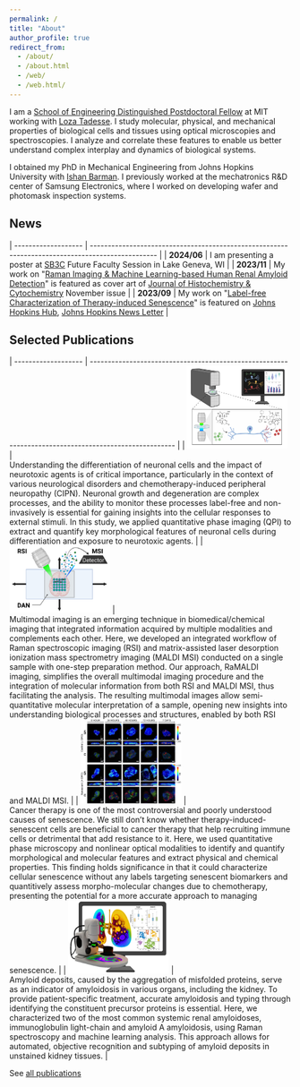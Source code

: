 ```yaml
---
permalink: /
title: "About"
author_profile: true
redirect_from: 
  - /about/
  - /about.html
  - /web/
  - /web.html/
---
```


I am a [School of Engineering Distinguished Postdoctoral Fellow](https://engineering.mit.edu/the-mit-postdoctoral-fellowship-program-for-engineering-excellence/) at MIT working with [Loza Tadesse](https://tadesselab.mit.edu/). I study molecular, physical, and mechanical properties of biological cells and tissues using optical microscopies and spectroscopies. I analyze and correlate these features to enable us better understand complex interplay and dynamics of biological systems.

I obtained my PhD in Mechanical Engineering from Johns Hopkins University with [Ishan Barman](https://www.barman.wse.jhu.edu/). I previously worked at the mechatronics R&D center of Samsung Electronics, where I worked on developing wafer and photomask inspection systems.

News
------

| ------------------- | ------------------------------------------------------------------------------------------------ |
| <b>2024/06</b>      | I am presenting a poster at [SB3C](https://sb3c.org/) Future Faculty Session in Lake Geneva, WI            |
| <b>2023/11</b>      | My work on "[Raman Imaging & Machine Learning-based Human Renal Amyloid Detection](https://doi.org/10.1369/00221554231206858)" is featured as cover art of [Journal of Histochemistry & Cytochemistry](https://journals.sagepub.com/loi/jhca/group/d2020.y2023) November issue                                        |
| <b>2023/09</b>      | My work on "[Label-free Characterization of Therapy-induced Senescence](https://doi.org/10.1126/sciadv.adg6231)" is featured on [Johns Hopkins Hub](https://hub.jhu.edu/2023/09/22/microscopy-cancer-detection/), [Johns Hopkins News Letter](https://www.jhunewsletter.com/article/2023/10/microscopy-methods-have-potential-to-detect-treatment-resistant-cancer-cells-early)                      |


Selected Publications
------

| ------------------- | ----------------------------------------------------------------------------------------------------- |
| <img src='/images/ToC_AdvBiol.jpeg' width="180" height="auto" />   | <br> Understanding the differentiation of neuronal cells and the impact of neurotoxic agents is of critical importance, particularly in the context of various neurological disorders and chemotherapy-induced peripheral neuropathy (CIPN). Neuronal growth and degeneration are complex processes, and the ability to monitor these processes label-free and non-invasively is essential for gaining insights into the cellular responses to external stimuli. In this study, we applied quantitative phase imaging (QPI) to extract and quantify key morphological features of neuronal cells during differentiation and exposure to neurotoxic agents.  |
| <img src='/images/ToC_RaMALDI.jpg' width="180" height="auto" />    | <br> Multimodal imaging is an emerging technique in biomedical/chemical imaging that integrated information acquired by multiple modalities and complements each other. Here, we developed an integrated workflow of Raman spectroscopic imaging (RSI) and matrix-assisted laser desorption ionization mass spectrometry imaging (MALDI MSI) conducted on a single sample with one-step preparation method. Our approach, RaMALDI imaging, simplifies the overall multimodal imaging procedure and the integration of molecular information from both RSI and MALDI MSI, thus facilitating the analysis. The resulting multimodal images allow semi-quantitative molecular interpretation of a sample, opening new insights into understanding biological processes and structures, enabled by both RSI and MALDI MSI. |
| <img src='/images/QPI_Senescence.jpg' width="180" height="auto" /> | <br> Cancer therapy is one of the most controversial and poorly understood causes of senescence. We still don’t know whether therapy-induced-senescent cells are beneficial to cancer therapy that help recruiting immune cells or detrimental that add resistance to it. Here, we used quantitative phase microscopy and nonlinear optical modalities to identify and quantify morphological and molecular features and extract physical and chemical properties. This finding holds significance in that it could characterize cellular senescence without any labels targeting senescent biomarkers and quantitively assess morpho-molecular changes due to chemotherapy, presenting the potential for a more accurate approach to managing senescence.     |
| <img src='/images/ToC_Amyloid.jpg' width="180" height="auto" />    | <br> Amyloid deposits, caused by the aggregation of misfolded proteins, serve as an indicator of amyloidosis in various organs, including the kidney. To provide patient-specific treatment, accurate amyloidosis and typing through identifying the constituent precursor proteins is essential. Here, we characterized two of the most common systemic renal amyloidoses, immunoglobulin light-chain and amyloid A amyloidosis, using Raman spectroscopy and machine learning analysis. This approach allows for automated, objective recognition and subtyping of amyloid deposits in unstained kidney tissues.                  |

See [all publications](https://jhkim0714.github.io/publications)
